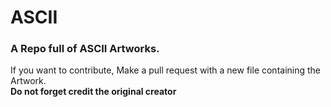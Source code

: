 # ASCII
### A Repo full of ASCII Artworks.  
If you want to contribute,
Make a pull request with a new file containing the Artwork.  
**Do not forget credit the original creator**
